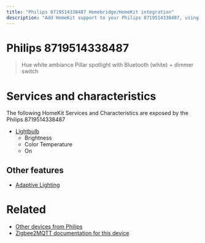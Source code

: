 ```yaml
---
title: "Philips 8719514338487 Homebridge/HomeKit integration"
description: "Add HomeKit support to your Philips 8719514338487, using Homebridge, Zigbee2MQTT and homebridge-z2m."
---
```

<!---
This file has been GENERATED using src/docgen/docgen.ts
DO NOT EDIT THIS FILE MANUALLY!
-->
# Philips 8719514338487
> Hue white ambiance Pillar spotlight with Bluetooth (white) + dimmer switch


# Services and characteristics
The following HomeKit Services and Characteristics are exposed by
the Philips 8719514338487

* [Lightbulb](../../light.md)
  * Brightness
  * Color Temperature
  * On

## Other features
* [Adaptive Lighting](../../light.md)

# Related
* [Other devices from Philips](../index.md#philips)
* [Zigbee2MQTT documentation for this device](https://www.zigbee2mqtt.io/devices/8719514338487.html)